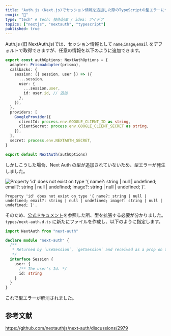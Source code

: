 ```yaml
---
title: "Auth.js (Next.js)でセッション情報を追加した際のTypeScriptの型エラーについて"
emoji: "🐛"
type: "tech" # tech: 技術記事 / idea: アイデア
topics: ["nextjs", "nextauth", "typescript"]
published: true
---
```


Auth.js (旧 NextAuth.js)では、セッション情報として `name`,`image`,`email` をデフォルトで取得できますが、任意の情報を以下のように追加できます。

```ts:[...nextauth].ts
export const authOptions: NextAuthOptions = {
  adapter: PrismaAdapter(prisma),
  callbacks: {
    session: ({ session, user }) => ({
      ...session,
      user: {
        ...session.user,
        id: user.id, // 追加
      },
    }),
  },
  providers: [
    GoogleProvider({
      clientId: process.env.GOOGLE_CLIENT_ID as string,
      clientSecret: process.env.GOOGLE_CLIENT_SECRET as string,
    }),
  ],
  secret: process.env.NEXTAUTH_SECRET,
}

export default NextAuth(authOptions)
```

しかしこうした場合、Next Auth の型が追加されていないため、型エラーが発生しました。

![Property 'id' does not exist on type '{ name?: string | null | undefined; email?: string | null | undefined; image?: string | null | undefined; }'.
](/images/nextauth-session-typescript/typescript-error.jpg)

```
Property 'id' does not exist on type '{ name?: string | null | undefined; email?: string | null | undefined; image?: string | null | undefined; }'.
```

そのため、[公式ドキュメント](https://next-auth.js.org/getting-started/typescript#module-augmentation)を参照した所、型を拡張する必要が分かりました。`types/next-auth.d.ts` に新たにファイルを作成し、以下のように指定します。

```ts:next-auth.d.ts
import NextAuth from "next-auth"

declare module "next-auth" {
  /**
   * Returned by `useSession`, `getSession` and received as a prop on the `SessionProvider` React Context
   */
  interface Session {
    user: {
      /** The user's Id. */
      id: string
    }
  }
}
```

これで型エラーが解消されました。

## 参考文献

https://github.com/nextauthjs/next-auth/discussions/2979
